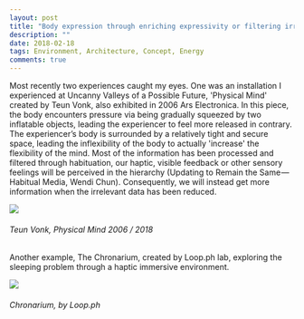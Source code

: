 ```yaml
---
layout: post
title: "Body expression through enriching expressivity or filtering irrelevant information"
description: ""
date: 2018-02-18
tags: Environment, Architecture, Concept, Energy
comments: true
---
```


Most recently two experiences caught my eyes. One was an installation I experienced at Uncanny Valleys of a Possible Future, 'Physical Mind' created by Teun Vonk, also exhibited in 2006 Ars Electronica. In this piece, the body encounters pressure via being gradually squeezed by two inflatable objects, leading the experiencer to feel more released in contrary. The experiencer’s body is surrounded by a relatively tight and secure space, leading the inflexibility of the body to actually 'increase' the flexibility of the mind. Most of the information has been processed and filtered through habituation, our haptic, visible feedback or other sensory feelings will be perceived in the hierarchy (Updating to Remain the Same — Habitual Media, Wendi Chun). Consequently, we will instead get more information when the irrelevant data has been reduced.

<img src="/friendred_blog/assets/images/Teun-Vonk.jpeg">

###### Teun Vonk, Physical Mind 2006 / 2018

Another example, The Chronarium, created by Loop.ph lab, exploring the sleeping problem through a haptic immersive environment.

<img src="/friendred_blog/assets/images/Chronarium.jpeg">

###### Chronarium, by Loop.ph
